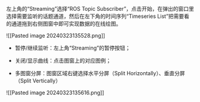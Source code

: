左上角的“Streaming”选择“ROS Topic Subscriber”，点击开始，在弹出的窗口里选择需要监听的话题通道，然后在左下角的时间序列“Timeseries List”把需要看的通道拖到右侧图窗中即可实现数据的在线绘图。

![[Pasted image 20240323135528.png]]

+ 暂停/继续监听：左上角“Streaming”的暂停按钮；

+ 关闭/显示曲线：点击图窗上的对应图例；

+ 多图窗分屏：图窗区域右键选择水平分屏（Split Horizontally）、垂直分屏（Split Vertically）

![[Pasted image 20240323135616.png]]